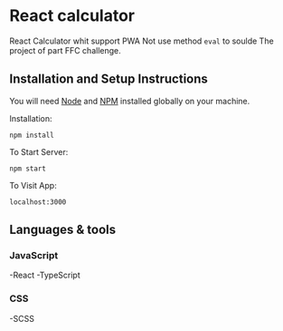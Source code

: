 # React calculator

React Calculator whit support PWA
Not use method `eval` to soulde
The project of part FFC challenge.

## Installation and Setup Instructions

You will need [Node](http://nodejs.org/) and [NPM](https://npmjs.org/) installed globally on your machine.

Installation:

`npm install`

To Start Server:

`npm start`

To Visit App:

`localhost:3000`

## Languages & tools

### JavaScript

-React
-TypeScript

### CSS

-SCSS
